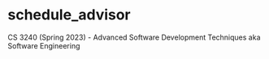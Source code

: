 # schedule_advisor
CS 3240 (Spring 2023) - Advanced Software Development Techniques aka Software Engineering
